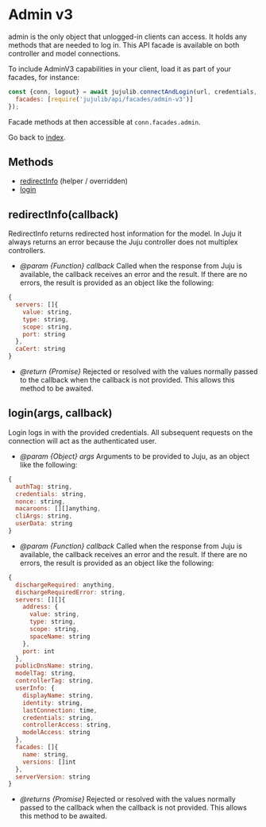 <!---
NOTE: this file has been generated by the doc command in js-libjuju
on Fri 2018/11/16 13:11:58 UTC. Do not manually edit this file.
--->
# Admin v3

admin is the only object that unlogged-in clients can access. It holds any
  methods that are needed to log in.
This API facade is available on both controller and model connections.

To include AdminV3 capabilities in your client, load it as
part of your facades, for instance:
```javascript
const {conn, logout} = await jujulib.connectAndLogin(url, credentials, {
  facades: [require('jujulib/api/facades/admin-v3')]
});
```
Facade methods at then accessible at `conn.facades.admin`.

Go back to [index](index.md).

## Methods
- [redirectInfo](#redirectInfocallback) (helper / overridden)
- [login](#loginargs-callback)

## redirectInfo(callback)

RedirectInfo returns redirected host information for the model. In Juju it
always returns an error because the Juju controller does not multiplex
controllers.

- *@param {Function} callback* Called when the response from Juju is available,
  the callback receives an error and the result. If there are no errors,
  the result is provided as an object like the following:
```javascript
{
  servers: []{
    value: string,
    type: string,
    scope: string,
    port: string
  },
  caCert: string
}
```
- *@return {Promise}* Rejected or resolved with the values normally passed to
  the callback when the callback is not provided.
  This allows this method to be awaited.


## login(args, callback)
Login logs in with the provided credentials.  All subsequent requests on
    the connection will act as the authenticated user.

- *@param {Object} args* Arguments to be provided to Juju, as an object like
  the following:
```javascript
{
  authTag: string,
  credentials: string,
  nonce: string,
  macaroons: [][]anything,
  cliArgs: string,
  userData: string
}
```
- *@param {Function} callback* Called when the response from Juju is available,
  the callback receives an error and the result. If there are no errors, the
  result is provided as an object like the following:
```javascript
{
  dischargeRequired: anything,
  dischargeRequiredError: string,
  servers: [][]{
    address: {
      value: string,
      type: string,
      scope: string,
      spaceName: string
    },
    port: int
  },
  publicDnsName: string,
  modelTag: string,
  controllerTag: string,
  userInfo: {
    displayName: string,
    identity: string,
    lastConnection: time,
    credentials: string,
    controllerAccess: string,
    modelAccess: string
  },
  facades: []{
    name: string,
    versions: []int
  },
  serverVersion: string
}
```
- *@returns {Promise}* Rejected or resolved with the values normally passed to
  the callback when the callback is not provided.
  This allows this method to be awaited.